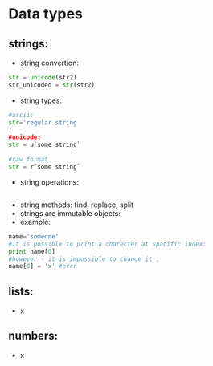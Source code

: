 Data types
====

strings:
---
- string convertion: 
```python
str = unicode(str2)
str_unicoded = str(str2)
```

- string types:
```python
#ascii:
str='regular string
'
#unicode:
str = u`some string`

#raw format
str = r`some string`
```

- string operations: 
```python
```
- string methods: find, replace, split
- strings are immutable objects: 
- example:

```python
name='someone'
#it is possible to print a charecter at spacific index:
print name[0]
#however - it is impossible to change it :
name[0] = 'x' #errr

```

lists:
-------
- x

numbers:
------
- x

